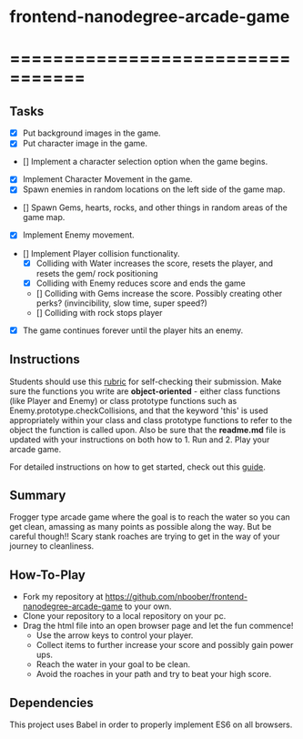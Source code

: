 # frontend-nanodegree-arcade-game
# =================================

## Tasks

- [x] Put background images in the game.
- [x] Put character image in the game.
- [] Implement a character selection option when the game begins.
- [x] Implement Character Movement in the game.
- [x] Spawn enemies in random locations on the left side of the game map.
- [] Spawn Gems, hearts, rocks, and other things in random areas of the game map.
- [x] Implement Enemy movement.
- [] Implement Player collision functionality.
    - [x] Colliding with Water increases the score, resets the player, and resets the gem/ rock positioning
    - [x] Colliding with Enemy reduces score and ends the game
    - [] Colliding with Gems increase the score. Possibly creating other perks? (invincibility, slow time, super speed?)
    - [] Colliding with rock stops player
- [x] The game continues forever until the player hits an enemy.

## Instructions

Students should use this [rubric](https://review.udacity.com/#!/projects/2696458597/rubric) for self-checking their submission. Make sure the functions you write are **object-oriented** - either class functions (like Player and Enemy) or class prototype functions such as Enemy.prototype.checkCollisions, and that the keyword 'this' is used appropriately within your class and class prototype functions to refer to the object the function is called upon. Also be sure that the **readme.md** file is updated with your instructions on both how to 1. Run and 2. Play your arcade game.

For detailed instructions on how to get started, check out this [guide](https://docs.google.com/document/d/1v01aScPjSWCCWQLIpFqvg3-vXLH2e8_SZQKC8jNO0Dc/pub?embedded=true).

## Summary

Frogger type arcade game where the goal is to reach the water so you can get clean, amassing as many points as possible along the way. But be careful though!! Scary stank roaches are trying to get in the way of your journey to cleanliness.

## How-To-Play

- Fork my repository at https://github.com/nboober/frontend-nanodegree-arcade-game to your own.
- Clone your repository to a local repository on your pc.
- Drag the html file into an open browser page and let the fun commence!
    - Use the arrow keys to control your player.
    - Collect items to further increase your score and possibly gain power ups.
    - Reach the water in your goal to be clean.
    - Avoid the roaches in your path and try to beat your high score.

## Dependencies

This project uses Babel in order to properly implement ES6 on all browsers.
